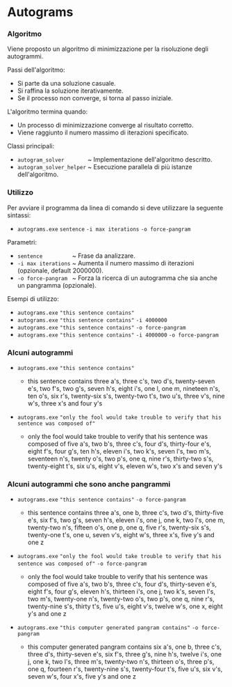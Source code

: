 # Autograms

### Algoritmo

Viene proposto un algoritmo di minimizzazione per la risoluzione degli autogrammi.

Passi dell'algoritmo:
* Si parte da una soluzione casuale.
* Si raffina la soluzione iterativamente.
* Se il processo non converge, si torna al passo iniziale.

L'algoritmo termina quando:
* Un processo di minimizzazione converge al risultato corretto.
* Viene raggiunto il numero massimo di iterazioni specificato.

Classi principali:
* `autogram_solver       ` ~ Implementazione dell'algoritmo descritto.
* `autogram_solver_helper` ~ Esecuzione parallela di più istanze dell'algoritmo.

### Utilizzo

Per avviare il programma da linea di comando si deve utilizzare la seguente sintassi:
* `autograms.exe` `sentence` `-i max iterations` `-o force-pangram`

Parametri:
* `sentence         ` ~ Frase da analizzare.
* `-i max iterations` ~ Aumenta il numero massimo di iterazioni (opzionale, default 2000000).
* `-o force-pangram ` ~ Forza la ricerca di un autogramma che sia anche un pangramma (opzionale).

Esempi di utilizzo:
* `autograms.exe` `"this sentence contains"`
* `autograms.exe` `"this sentence contains"` `-i 4000000`
* `autograms.exe` `"this sentence contains"` `-o force-pangram`
* `autograms.exe` `"this sentence contains"` `-i 4000000` `-o force-pangram`

### Alcuni autogrammi

* `autograms.exe` `"this sentence contains"`
    * this sentence contains three a's, three c's, two d's, twenty-seven e's, two f's, two g's, seven h's, eight i's, one l, one m, nineteen n's, ten o's, six r's, twenty-six s's, twenty-two t's, two u's, three v's, nine w's, three x's and four y's

* `autograms.exe` `"only the fool would take trouble to verify that his sentence was composed of"`
    * only the fool would take trouble to verify that his sentence was composed of five a's, two b's, three c's, four d's, thirty-four e's, eight f's, four g's, ten h's, eleven i's, two k's, seven l's, two m's, seventeen n's, twenty o's, two p's, one q, nine r's, thirty-two s's, twenty-eight t's, six u's, eight v's, eleven w's, two x's and seven y's

### Alcuni autogrammi che sono anche pangrammi

* `autograms.exe` `"this sentence contains"` `-o force-pangram`
    * this sentence contains three a's, one b, three c's, two d's, thirty-five e's, six f's, two g's, seven h's, eleven i's, one j, one k, two l's, one m, twenty-two n's, fifteen o's, one p, one q, five r's, twenty-six s's, twenty-one t's, one u, seven v's, eight w's, three x's, five y's and one z

* `autograms.exe` `"only the fool would take trouble to verify that his sentence was composed of"` `-o force-pangram`
    * only the fool would take trouble to verify that his sentence was composed of five a's, two b's, three c's, four d's, thirty-seven e's, eight f's, four g's, eleven h's, thirteen i's, one j, two k's, seven l's, two m's, twenty-one n's, twenty-two o's, two p's, one q, nine r's, twenty-nine s's, thirty t's, five u's, eight v's, twelve w's, one x, eight y's and one z

* `autograms.exe` `"this computer generated pangram contains"` `-o force-pangram`
    * this computer generated pangram contains six a's, one b, three c's, three d's, thirty-seven e's, six f's, three g's, nine h's, twelve i's, one j, one k, two l's, three m's, twenty-two n's, thirteen o's, three p's, one q, fourteen r's, twenty-nine s's, twenty-four t's, five u's, six v's, seven w's, four x's, five y's and one z
